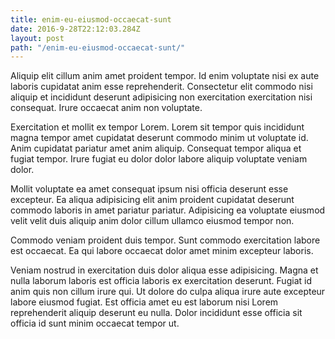 ```yaml
---
title: enim-eu-eiusmod-occaecat-sunt
date: 2016-9-28T22:12:03.284Z
layout: post
path: "/enim-eu-eiusmod-occaecat-sunt/"
---
```


Aliquip elit cillum anim amet proident tempor. Id enim voluptate nisi ex aute laboris cupidatat anim esse reprehenderit. Consectetur elit commodo nisi aliquip et incididunt deserunt adipisicing non exercitation exercitation nisi consequat. Irure occaecat anim non voluptate.

Exercitation et mollit ex tempor Lorem. Lorem sit tempor quis incididunt magna tempor amet cupidatat deserunt commodo minim ut voluptate id. Anim cupidatat pariatur amet anim aliquip. Consequat tempor aliqua et fugiat tempor. Irure fugiat eu dolor dolor labore aliquip voluptate veniam dolor.

Mollit voluptate ea amet consequat ipsum nisi officia deserunt esse excepteur. Ea aliqua adipisicing elit anim proident cupidatat deserunt commodo laboris in amet pariatur pariatur. Adipisicing ea voluptate eiusmod velit velit duis aliquip anim dolor cillum ullamco eiusmod tempor non.

Commodo veniam proident duis tempor. Sunt commodo exercitation labore est occaecat. Ea qui labore occaecat dolor amet minim excepteur laboris.

Veniam nostrud in exercitation duis dolor aliqua esse adipisicing. Magna et nulla laborum laboris est officia laboris ex exercitation deserunt. Fugiat id anim quis non cillum irure qui. Ut dolore do culpa aliqua irure aute excepteur labore eiusmod fugiat. Est officia amet eu est laborum nisi Lorem reprehenderit aliquip deserunt eu nulla. Dolor incididunt esse officia sit officia id sunt minim occaecat tempor ut.